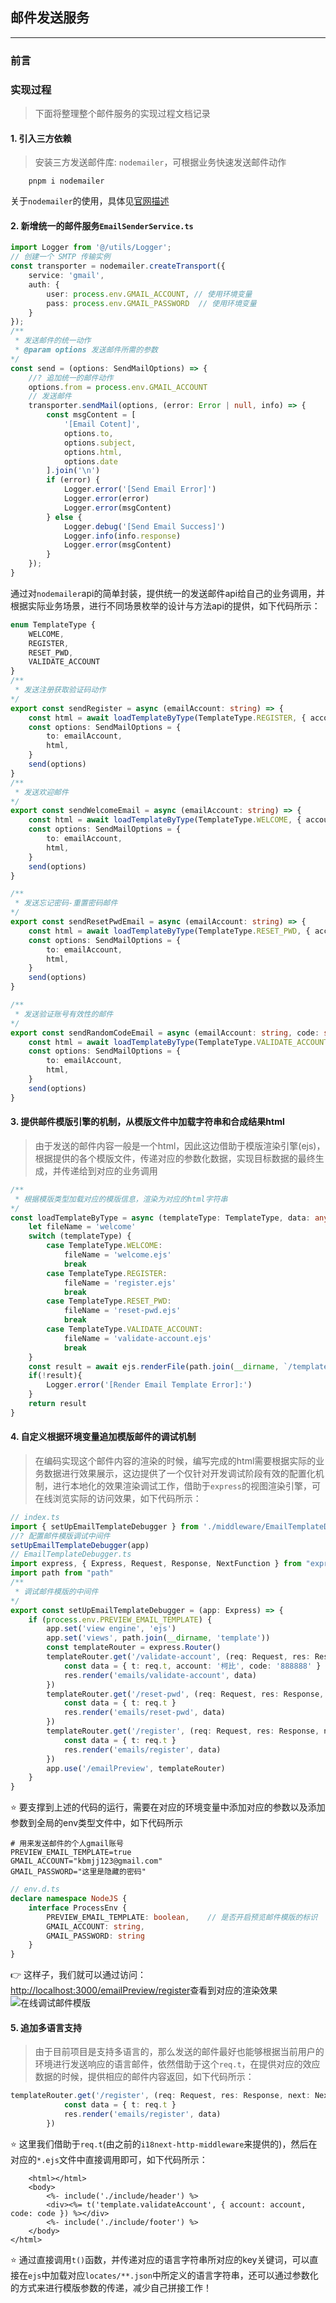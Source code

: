 ## 邮件发送服务
---

### 前言


### 实现过程
> 下面将整理整个邮件服务的实现过程文档记录

#### 1. 引入三方依赖
> 安装三方发送邮件库: `nodemailer`，可根据业务快速发送邮件动作
```shell
	pnpm i nodemailer
```
关于`nodemailer`的使用，具体见[官网描述](https://nodemailer.com/)

#### 2. 新增统一的邮件服务`EmailSenderService.ts`
```typescript
import Logger from '@/utils/Logger';
// 创建一个 SMTP 传输实例
const transporter = nodemailer.createTransport({
	service: 'gmail',
	auth: {
		user: process.env.GMAIL_ACCOUNT, // 使用环境变量
		pass: process.env.GMAIL_PASSWORD  // 使用环境变量
	}
});
/**
 * 发送邮件的统一动作
 * @param options 发送邮件所需的参数
*/
const send = (options: SendMailOptions) => {
	//? 追加统一的邮件动作
	options.from = process.env.GMAIL_ACCOUNT
	// 发送邮件
	transporter.sendMail(options, (error: Error | null, info) => {
		const msgContent = [
			'[Email Cotent]',
			options.to,
			options.subject,
			options.html,
			options.date
		].join('\n')
		if (error) {
			Logger.error('[Send Email Error]')
			Logger.error(error)
			Logger.error(msgContent)
		} else {
			Logger.debug('[Send Email Success]')
			Logger.info(info.response)
			Logger.error(msgContent)
		}
	});
}
```
通过对`nodemailer`api的简单封装，提供统一的发送邮件api给自己的业务调用，并根据实际业务场景，进行不同场景枚举的设计与方法api的提供，如下代码所示：
```typescript
enum TemplateType {
	WELCOME,
	REGISTER,
	RESET_PWD,
	VALIDATE_ACCOUNT
}
/**
 * 发送注册获取验证码动作
*/
export const sendRegister = async (emailAccount: string) => {
	const html = await loadTemplateByType(TemplateType.REGISTER, { account: emailAccount })
	const options: SendMailOptions = {
		to: emailAccount,
		html,
	}
	send(options)
}
/**
 * 发送欢迎邮件
*/
export const sendWelcomeEmail = async (emailAccount: string) => {
	const html = await loadTemplateByType(TemplateType.WELCOME, { account: emailAccount })
	const options: SendMailOptions = {
		to: emailAccount,
		html,
	}
	send(options)
}

/**
 * 发送忘记密码-重置密码邮件
*/
export const sendResetPwdEmail = async (emailAccount: string) => {
	const html = await loadTemplateByType(TemplateType.RESET_PWD, { account: emailAccount })
	const options: SendMailOptions = {
		to: emailAccount,
		html,
	}
	send(options)
}

/**
 * 发送验证账号有效性的邮件
*/
export const sendRandomCodeEmail = async (emailAccount: string, code: string) => {
	const html = await loadTemplateByType(TemplateType.VALIDATE_ACCOUNT, {code})
	const options: SendMailOptions = {
		to: emailAccount,
		html,
	}
	send(options)
}
```

#### 3. 提供邮件模版引擎的机制，从模版文件中加载字符串和合成结果html
> 由于发送的邮件内容一般是一个html，因此这边借助于模版渲染引擎(ejs)，根据提供的各个模版文件，传递对应的参数化数据，实现目标数据的最终生成，并传递给到对应的业务调用
```typescript
/**
 * 根据模版类型加载对应的模版信息，渲染为对应的html字符串
*/
const loadTemplateByType = async (templateType: TemplateType, data: any) => {
	let fileName = 'welcome'
	switch (templateType) {
		case TemplateType.WELCOME:
			fileName = 'welcome.ejs'
			break
		case TemplateType.REGISTER:
			fileName = 'register.ejs'
			break
		case TemplateType.RESET_PWD:
			fileName = 'reset-pwd.ejs'
			break
		case TemplateType.VALIDATE_ACCOUNT:
			fileName = 'validate-account.ejs'
			break
	}
	const result = await ejs.renderFile(path.join(__dirname, `/template/emails/${fileName}`), data, {})
	if(!result){
		Logger.error('[Render Email Template Error]:')
	}
	return result
}
```

#### 4. 自定义根据环境变量追加模版邮件的调试机制
> 在编码实现这个邮件内容的渲染的时候，编写完成的html需要根据实际的业务数据进行效果展示，这边提供了一个仅针对开发调试阶段有效的配置化机制，进行本地化的效果渲染调试工作，借助于`express`的视图渲染引擎，可在线浏览实际的访问效果，如下代码所示：
```typescript
// index.ts
import { setUpEmailTemplateDebugger } from './middleware/EmailTemplateDebugger'
//? 配置邮件模版调试中间件
setUpEmailTemplateDebugger(app)
// EmailTemplateDebugger.ts
import express, { Express, Request, Response, NextFunction } from "express"
import path from "path"
/**
 * 调试邮件模版的中间件
*/
export const setUpEmailTemplateDebugger = (app: Express) => {
	if (process.env.PREVIEW_EMAIL_TEMPLATE) {
		app.set('view engine', 'ejs')
		app.set('views', path.join(__dirname, 'template'))
		const templateRouter = express.Router()
		templateRouter.get('/validate-account', (req: Request, res: Response, next: NextFunction) => {
			const data = { t: req.t, account: '柯比', code: '888888' }
			res.render('emails/validate-account', data)
		})
		templateRouter.get('/reset-pwd', (req: Request, res: Response, next: NextFunction) => {
			const data = { t: req.t }
			res.render('emails/reset-pwd', data)
		})
		templateRouter.get('/register', (req: Request, res: Response, next: NextFunction) => {
			const data = { t: req.t }
			res.render('emails/register', data)
		})
		app.use('/emailPreview', templateRouter)
	}
}
```
:star: 要支撑到上述的代码的运行，需要在对应的环境变量中添加对应的参数以及添加参数到全局的env类型文件中，如下代码所示
```shell
# 用来发送邮件的个人gmail账号
PREVIEW_EMAIL_TEMPLATE=true
GMAIL_ACCOUNT="kbmjj123@gmail.com"
GMAIL_PASSWORD="这里是隐藏的密码"
```
```typescript
// env.d.ts
declare namespace NodeJS {
	interface ProcessEnv {
		PREVIEW_EMAIL_TEMPLATE: boolean,	// 是否开启预览邮件模版的标识
		GMAIL_ACCOUNT: string,
		GMAIL_PASSWORD: string
	}
}
```
:point_right: 这样子，我们就可以通过访问：[http://localhost:3000/emailPreview/register](http://localhost:3000/emailPreview/register)查看到对应的渲染效果
![在线调试邮件模版](../assets/在线调试邮件模版.png)

#### 5. 追加多语言支持
> 由于目前项目是支持多语言的，那么发送的邮件最好也能够根据当前用户的环境进行发送响应的语言邮件，依然借助于这个`req.t`，在提供对应的效应数据的时候，提供相应的邮件内容返回，如下代码所示：
```typescript
templateRouter.get('/register', (req: Request, res: Response, next: NextFunction) => {
			const data = { t: req.t }
			res.render('emails/register', data)
		})
```
:star: 这里我们借助于`req.t`(由之前的`i18next-http-middleware`来提供的)，然后在对应的`*.ejs`文件中直接调用即可，如下代码所示：
```ejs
	<html></html>
	<body>
		<%- include('./include/header') %>
		<div><%= t('template.validateAccount', { account: account, code: code }) %></div>
		<%- include('./include/footer') %>
	</body>
</html>
```
:star: 通过直接调用`t()`函数，并传递对应的语言字符串所对应的key关键词，可以直接在`ejs`中加载对应`locates/**.json`中所定义的语言字符串，还可以通过参数化的方式来进行模版参数的传递，减少自己拼接工作！
